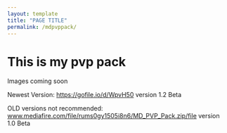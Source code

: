 ```yaml
---
layout: template
title: "PAGE TITLE"
permalink: /mdpvppack/
---
```


# This is my pvp pack
Images coming soon 

Newest Version: https://gofile.io/d/WpvH50 version 1.2 Beta

OLD versions not recommended: www.mediafire.com/file/rums0gy1505i8n6/MD_PVP_Pack.zip/file version 1.0 Beta
